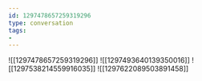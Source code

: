```yaml
---
id: 1297478657259319296
type: conversation
tags:
- 
---
```

![[1297478657259319296]]
![[1297493640139350016]]
![[1297538214559916035]]
![[1297622089503891458]]

